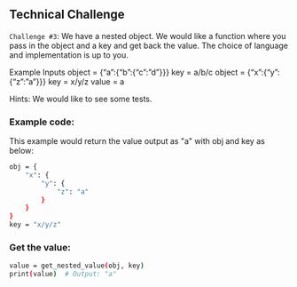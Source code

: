 ## Technical Challenge
`Challenge #3`: We have a nested object. We would like a function where you pass in the object and a key and get back the value. 
The choice of language and implementation is up to you.

Example Inputs
object = {“a”:{“b”:{“c”:”d”}}}
key = a/b/c
object = {“x”:{“y”:{“z”:”a”}}}
key = x/y/z
value = a

Hints:
We would like to see some tests. 

### Example code:
This example would return the value output as "a" with obj and key as below:
```sh
obj = {
    "x": {
        "y": {
            "z": "a"
        }
    }
}
key = "x/y/z"
``` 
### Get the value:
```sh
value = get_nested_value(obj, key)
print(value)  # Output: "a"
```
